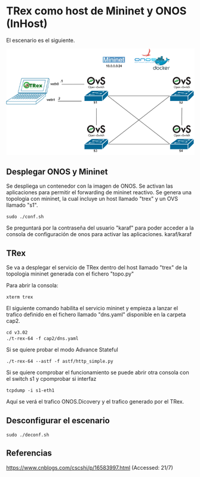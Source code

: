 # TRex como host de Mininet y ONOS (InHost)
El escenario es el siguiente.
<p align="center">
  <img src="../../img/TREX-MininetInHost.png">
</p>

## Desplegar ONOS y Mininet
Se despliega un contenedor con la imagen de ONOS.
Se activan las aplicaciones para permitir el forwarding de mininet reactivo.
Se genera una topologia con mininet, la cual incluye un host llamado "trex" y un OVS llamado "s1".

~~~
sudo ./conf.sh 
~~~

Se preguntará por la contraseña del usuario "karaf" para poder acceder a la consola de configuración de onos para activar las aplicaciones. karaf/karaf

## TRex
Se va a desplegar el servicio de TRex dentro del host llamado "trex" de la topologia mininet generada con el fichero "topo.py"

Para abrir la consola:
~~~
xterm trex
~~~
El siguiente comando habilita el servicio mininet y empieza a lanzar el trafico definido en el fichero llamado "dns.yaml" disponible en la carpeta cap2.
~~~
cd v3.02
./t-rex-64 -f cap2/dns.yaml 
~~~

Si se quiere probar el modo Advance Stateful
~~~
./t-rex-64 --astf -f astf/http_simple.py
~~~

Si se quiere comprobar el funcionamiento se puede abrir otra consola con el switch s1 y cpomprobar si interfaz
~~~
tcpdump -i s1-eth1
~~~
Aquí se verá el trafico ONOS.Dicovery y el trafico generado por el TRex.

## Desconfigurar el escenario
~~~
sudo ./deconf.sh
~~~


## Referencias 
https://www.cnblogs.com/cscshi/p/16583997.html
(Accessed: 21/7)
